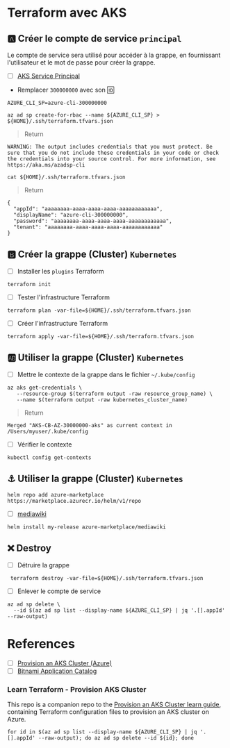 # Terraform avec AKS

## :a: Créer le compte de service `principal`

Le compte de service sera utilisé pour accéder à la grappe, en fournissant l'utilisateur et le mot de passe pour créer la grappe. 

- [ ] [AKS Service Principal](https://docs.microsoft.com/en-us/azure/aks/kubernetes-service-principal?tabs=azure-cli)

* Remplacer `300000000` avec son :id:

```
AZURE_CLI_SP=azure-cli-300000000
```

```
az ad sp create-for-rbac --name ${AZURE_CLI_SP} > ${HOME}/.ssh/terraform.tfvars.json
```
> Return
```
WARNING: The output includes credentials that you must protect. Be sure that you do not include these credentials in your code or check the credentials into your source control. For more information, see https://aka.ms/azadsp-cli
```

```
cat ${HOME}/.ssh/terraform.tfvars.json
```
> Return
```
{
  "appId": "aaaaaaaa-aaaa-aaaa-aaaa-aaaaaaaaaaaa",
  "displayName": "azure-cli-300000000",
  "password": "aaaaaaaa-aaaa-aaaa-aaaa-aaaaaaaaaaaa",
  "tenant": "aaaaaaaa-aaaa-aaaa-aaaa-aaaaaaaaaaaa"
}
```

## :b: Créer la grappe (Cluster) `Kubernetes`

- [ ] Installer les `plugins` Terraform

```
terraform init
```

- [ ] Tester l'infrastructure Terraform

```
terraform plan -var-file=${HOME}/.ssh/terraform.tfvars.json
```

- [ ] Créer l'infrastructure Terraform

```
terraform apply -var-file=${HOME}/.ssh/terraform.tfvars.json
```

## :ab: Utiliser la grappe (Cluster) `Kubernetes`

- [ ] Mettre le contexte de la grappe dans le fichier `~/.kube/config` 

```
az aks get-credentials \ 
   --resource-group $(terraform output -raw resource_group_name) \
   --name $(terraform output -raw kubernetes_cluster_name)
```
> Return
```
Merged "AKS-CB-AZ-30000000-aks" as current context in /Users/myuser/.kube/config
```

- [ ] Vérifier le contexte

```
kubectl config get-contexts
```

## :anchor: Utiliser la grappe (Cluster) `Kubernetes`

```
helm repo add azure-marketplace https://marketplace.azurecr.io/helm/v1/repo
```

- [ ] [mediawiki](https://bitnami.com/stack/mediawiki)

```
helm install my-release azure-marketplace/mediawiki
```

## :x: Destroy

- [ ] Détruire la grappe

```
 terraform destroy -var-file=${HOME}/.ssh/terraform.tfvars.json
```

- [ ] Enlever le compte de service 

```
az ad sp delete \
  --id $(az ad sp list --display-name ${AZURE_CLI_SP} | jq '.[].appId' --raw-output)
```

# References

- [ ] [Provision an AKS Cluster (Azure)](https://learn.hashicorp.com/tutorials/terraform/aks)
- [ ] [Bitnami Application Catalog](https://bitnami.com/stacks)

### Learn Terraform - Provision AKS Cluster

This repo is a companion repo to the [Provision an AKS Cluster learn guide](https://learn.hashicorp.com/terraform/kubernetes/provision-aks-cluster), containing Terraform configuration files to provision an AKS cluster on Azure.

```
for id in $(az ad sp list --display-name ${AZURE_CLI_SP} | jq '.[].appId' --raw-output); do az ad sp delete --id ${id}; done
```
